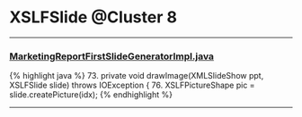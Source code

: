 # XSLFSlide @Cluster 8

***

### [MarketingReportFirstSlideGeneratorImpl.java](https://searchcode.com/codesearch/view/92131912/)
{% highlight java %}
73. private void drawImage(XMLSlideShow ppt, XSLFSlide slide) throws IOException {
76.     XSLFPictureShape pic = slide.createPicture(idx);
{% endhighlight %}

***

